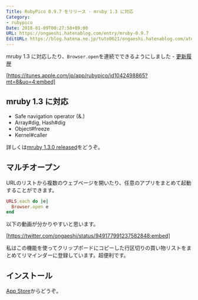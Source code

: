 ```yaml
---
Title: RubyPico 0.9.7 をリリース - mruby 1.3 に対応
Category:
- rubypico
Date: 2018-01-09T00:27:58+09:00
URL: https://ongaeshi.hatenablog.com/entry/mruby-0.9.7
EditURL: https://blog.hatena.ne.jp/tuto0621/ongaeshi.hatenablog.com/atom/entry/8599973812335185196
---
```


mruby 1.3 に対応したり、`Browser.open`を連続でできるようにしました - [更新履歴](https://github.com/ongaeshi/RubyPico/blob/master/HISTORY.md#097---2018-01-06)

[https://itunes.apple.com/jp/app/rubypico/id1042498865?mt=8&uo=4:embed]

## mruby 1.3 に対応
- Safe navigation operator (&.)
- Array#dig, Hash#dig
- Object#freeze
- Kernel#caller

詳しくは[mruby 1.3.0 released](https://mruby.org/releases/2017/07/04/mruby-1.3.0-released.html)をどうぞ。

## マルチオープン
URLのリストから複数のウェブページを開いたり、任意のアプリをまとめて起動することができます。

```ruby
URLS.each do |e|
  Browser.open e
end
```

以下の動画が分かりやすいと思います。

[https://twitter.com/ongaeshi/status/949177991237582848:embed]

私はこの機能を使ってクリップボードにコピーした行区切りの買い物リストをまとめてリマインダーに登録しています。超便利です。

## インストール
[App Store](https://itunes.apple.com/jp/app/rubypico/id1042498865)からどうぞ。

